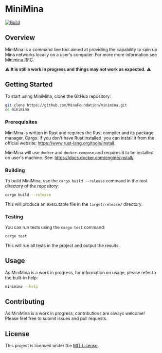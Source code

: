 # MiniMina

[![Build](https://github.com/MinaFoundation/minimina/actions/workflows/build.yaml/badge.svg)](https://github.com/MinaFoundation/minimina/actions/workflows/build.yaml)

## Overview

MiniMina is a command line tool aimed at providing the capability to spin up Mina networks locally on a user's computer. For more more information see [Minimina RFC](https://www.notion.so/minafoundation/MiniMina-v2-19775eec3c604476894633f8fe84a2d0).

:warning: **It is still a work in progress and things may not work as expected.** :warning:


## Getting Started

To start using MiniMina, clone the GitHub repository:

```bash
git clone https://github.com/MinaFoundation/minimina.git
cd minimina
```

### Prerequisites

MiniMina is written in Rust and requires the Rust compiler and its package manager, Cargo. If you don't have Rust installed, you can install it from the official website: https://www.rust-lang.org/tools/install.

MiniMina will use `docker` and `docker-compose` and requires it to be installed on user's machine. See: https://docs.docker.com/engine/install/.

### Building

To build MiniMina, use the `cargo build --release` command in the root directory of the repository:

```bash
cargo build --release
```

This will produce an executable file in the `target/release/` directory.

### Testing

You can run tests using the `cargo test` command:

```bash
cargo test
```

This will run all tests in the project and output the results.

## Usage

As MiniMina is a work in progress, for information on usage, please refer to the built-in help:

```bash
minimina --help
```

## Contributing

As MiniMina is a work in progress, contributions are always welcome! Please feel free to submit issues and pull requests.

## License

This project is licensed under the [MIT License](LICENSE).
